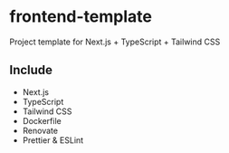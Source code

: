 # frontend-template
Project template for Next.js + TypeScript + Tailwind CSS

## Include
- Next.js
- TypeScript
- Tailwind CSS
- Dockerfile
- Renovate
- Prettier & ESLint